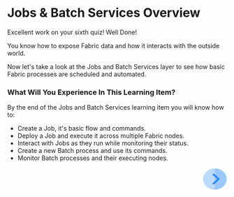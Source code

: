 # Jobs & Batch Services Overview

Excellent work on your sixth quiz! Well Done! 

You know how to expose Fabric data and how it interacts with the outside world. 

Now let's take a look at the Jobs and Batch Services layer to see how basic Fabric processes are scheduled and automated.  


### What Will You Experience In This Learning Item?

By the end of the Jobs and Batch Services learning item you will know how to:

- Create a Job, it's basic flow and commands.
- Deploy a Job and execute it across multiple Fabric nodes.
- Interact with Jobs as they run while monitoring their status.
- Create a new Batch process and use its commands.
- Monitor Batch processes and their executing nodes.


[<img align="right" width="60" height="54" src="/articles/images/Next.png">](/academy/Training_Level_1/07_jobs_and_batch_services/02_jobs_and_batches_flow.md)

